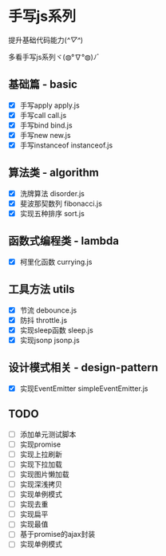 # 手写js系列
提升基础代码能力(*^▽^*)

多看手写js系列ヾ(◍°∇°◍)ﾉﾞ
## 基础篇 - basic
- [x] 手写apply apply.js
- [x] 手写call call.js
- [x] 手写bind bind.js
- [x] 手写new new.js
- [x] 手写instanceof instanceof.js
## 算法类 - algorithm
- [x] 洗牌算法 disorder.js
- [x] 斐波那契数列 fibonacci.js
- [x] 实现五种排序 sort.js
## 函数式编程类 - lambda
- [x] 柯里化函数 currying.js
## 工具方法 utils
- [x] 节流 debounce.js
- [x] 防抖 throttle.js
- [x] 实现sleep函数 sleep.js
- [x] 实现jsonp jsonp.js
## 设计模式相关 - design-pattern
- [x] 实现EventEmitter simpleEventEmitter.js

## TODO
- [ ] 添加单元测试脚本
- [ ] 实现promise
- [ ] 实现上拉刷新
- [ ] 实现下拉加载
- [ ] 实现图片懒加载
- [ ] 实现深浅拷贝
- [ ] 实现单例模式
- [ ] 实现去重
- [ ] 实现扁平
- [ ] 实现最值
- [ ] 基于promise的ajax封装
- [ ] 实现单例模式
